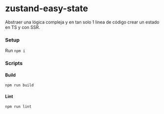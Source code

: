 # zustand-easy-state
Abstraer una lógica compleja y en tan solo 1 linea de código crear un estado en TS y con SSR.

### Setup
Run `npm i`

### Scripts

#### Build
```bash
npm run build
```

#### Lint
```bash
npm run lint
```